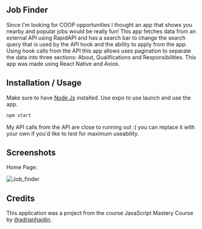 ## Job Finder
Since I'm looking for COOP opportunities I thought an app that shows you nearby and popular jobs would be really fun! This app fetches data from an external API using RapidAPI and has a search bar to change the search query that is used by the API hook and the ability to apply from the app. Using hook calls from the API this app allows uses pagination to separate the data into three sections: About, Qualifications and Responsibilities. This app was made using React Native and Axios. 
## Installation / Usage 

Make sure to have [Node Js](https://nodejs.org/en) installed. Use expo to use launch and use the app.  

```bash
npm start
```
My API calls from the API are close to running out :( you can replace it with your own if you'd like to test for maximum useability.
## Screenshots
Home Page:

![Job_finder](https://github.com/ParasK02/Job-Finder/assets/90861109/2d0d57bf-9982-4b18-8c72-74fb8add5541)




## Credits
This application was a project from the course JavaScript Mastery Course by [@adrianhajdin](https://github.com/adrianhajdin).

